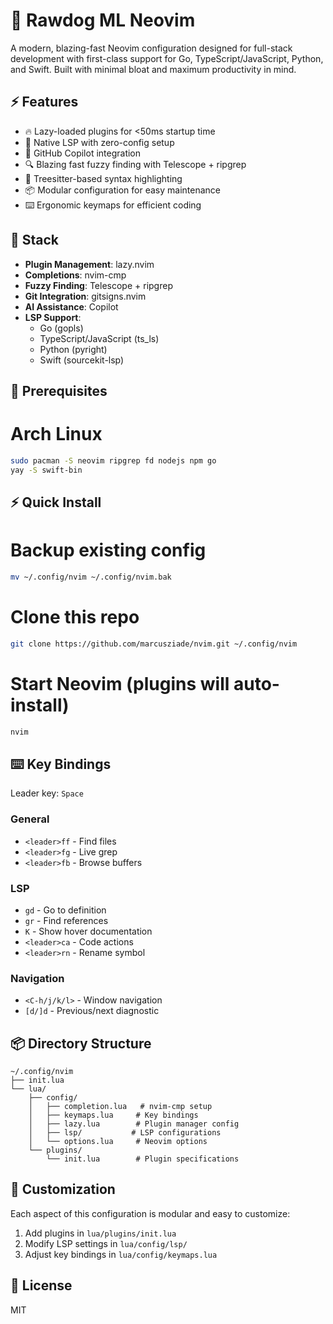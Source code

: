 # 🚀 Rawdog ML Neovim

A modern, blazing-fast Neovim configuration designed for full-stack development with first-class support for Go, TypeScript/JavaScript, Python, and Swift. Built with minimal bloat and maximum productivity in mind.

## ⚡️ Features

- 🔥 Lazy-loaded plugins for <50ms startup time
- 🌳 Native LSP with zero-config setup
- 🤖 GitHub Copilot integration
- 🔍 Blazing fast fuzzy finding with Telescope + ripgrep
- 🎨 Treesitter-based syntax highlighting
- 📦 Modular configuration for easy maintenance
- ⌨️  Ergonomic keymaps for efficient coding

## 🔧 Stack

- **Plugin Management**: lazy.nvim
- **Completions**: nvim-cmp
- **Fuzzy Finding**: Telescope + ripgrep
- **Git Integration**: gitsigns.nvim
- **AI Assistance**: Copilot
- **LSP Support**: 
  - Go (gopls)
  - TypeScript/JavaScript (ts_ls)
  - Python (pyright)
  - Swift (sourcekit-lsp)

## 🚦 Prerequisites

# Arch Linux
```bash
sudo pacman -S neovim ripgrep fd nodejs npm go
yay -S swift-bin
```

## ⚡️ Quick Install

# Backup existing config
```bash
mv ~/.config/nvim ~/.config/nvim.bak
```

# Clone this repo
```bash
git clone https://github.com/marcusziade/nvim.git ~/.config/nvim
```

# Start Neovim (plugins will auto-install)
```bash
nvim
```

## ⌨️ Key Bindings

Leader key: `Space`

### General
- `<leader>ff` - Find files
- `<leader>fg` - Live grep
- `<leader>fb` - Browse buffers

### LSP
- `gd` - Go to definition
- `gr` - Find references
- `K` - Show hover documentation
- `<leader>ca` - Code actions
- `<leader>rn` - Rename symbol

### Navigation
- `<C-h/j/k/l>` - Window navigation
- `[d/]d` - Previous/next diagnostic


## 📦 Directory Structure

```
~/.config/nvim
├── init.lua
└── lua/
    ├── config/
    │   ├── completion.lua   # nvim-cmp setup
    │   ├── keymaps.lua     # Key bindings
    │   ├── lazy.lua        # Plugin manager config
    │   ├── lsp/           # LSP configurations
    │   └── options.lua     # Neovim options
    └── plugins/
        └── init.lua        # Plugin specifications
```

## 🎨 Customization

Each aspect of this configuration is modular and easy to customize:

1. Add plugins in `lua/plugins/init.lua`
2. Modify LSP settings in `lua/config/lsp/`
3. Adjust key bindings in `lua/config/keymaps.lua`

## 📝 License

MIT
